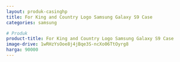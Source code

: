 ```yaml
---
layout: produk-casinghp
title: For King and Country Logo Samsung Galaxy S9 Case
categories: samsung

# Produk
product-title: For King and Country Logo Samsung Galaxy S9 Case
image-drive: 1wRHzYsOoe8j4jBqe3S-ncXo06TtOyrg8
harga: 90000
---
```

